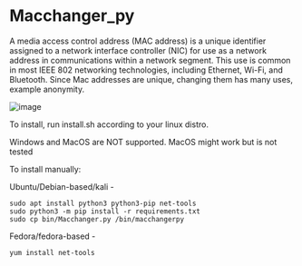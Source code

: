 # Macchanger_py
A media access control address (MAC address) is a unique identifier assigned to a network interface controller (NIC) for use as a network address in communications within a network segment. This use is common in most IEEE 802 networking technologies, including Ethernet, Wi-Fi, and Bluetooth.
Since Mac addresses are unique, changing them has many uses, example anonymity.

![image](https://user-images.githubusercontent.com/71056504/118467009-0c1d9080-b721-11eb-941a-7a5eb560d6f3.png)

To install, run install.sh according to your linux distro.

Windows and MacOS are NOT supported. MacOS might work but is not tested

To install manually:

Ubuntu/Debian-based/kali -
```
sudo apt install python3 python3-pip net-tools
sudo python3 -m pip install -r requirements.txt
sudo cp bin/Macchanger.py /bin/macchangerpy
```

Fedora/fedora-based -
```
yum install net-tools
```
